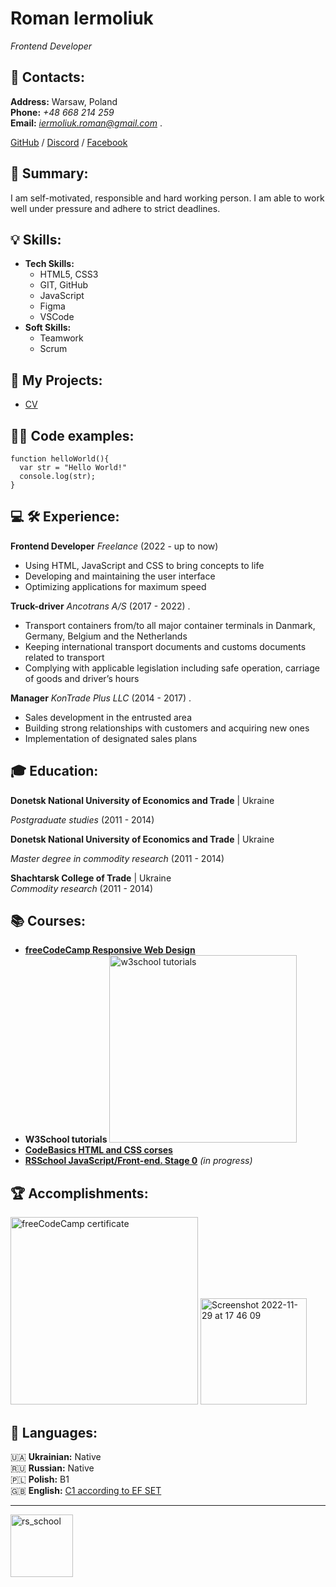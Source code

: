 # Roman Iermoliuk

_Frontend Developer_

## 🪪 Contacts:

**Address:** Warsaw, Poland <br>
**Phone:** _+48 668 214 259_ <br>
**Email:** *iermoliuk.roman@gmail.com* .

[GitHub](https://github.com/RoierS) / [Discord](https://discord.com/channels/@roiers#9880) / [Facebook](https://www.facebook.com/roman.iermoliuk/)

## 📌 Summary:

I am self-motivated, responsible and hard working person. I am able to work well under pressure and adhere to strict deadlines.

## 💡 Skills:

- **Tech Skills:**
  - HTML5, CSS3
  - GIT, GitHub
  - JavaScript
  - Figma
  - VSCode
- **Soft Skills:**
  - Teamwork
  - Scrum

## 🧩 My Projects:

- [CV](https://github.com/RoierS/rsschool-cv/edit/gh-pages/cv.md)

## 👨‍💻 Code examples:

```
function helloWorld(){
  var str = "Hello World!"
  console.log(str);
}
```

## 💻 🛠️ Experience:

**Frontend Developer** _Freelance_ (2022 - up to now) <br>

- Using HTML, JavaScript and CSS to bring concepts to life
- Developing and maintaining the user interface
- Optimizing applications for maximum speed

**Truck-driver** _Ancotrans A/S_ (2017 - 2022) .

- Transport containers from/to all major container terminals in Danmark, Germany, Belgium and the Netherlands
- Keeping international transport documents and customs documents related to transport
- Complying with applicable legislation including safe operation, carriage of goods and driver’s hours

**Manager** _KonTrade Plus LLC_ (2014 - 2017) .

- Sales development in the entrusted area
- Building strong relationships with customers and acquiring new ones
- Implementation of designated sales plans

## 🎓 Education:

**Donetsk National University of Economics and Trade** | Ukraine

_Postgraduate studies_ (2011 - 2014)

**Donetsk National University of Economics and Trade** | Ukraine

_Master degree in commodity research_ (2011 - 2014)

**Shachtarsk College of Trade** | Ukraine <br>
_Commodity research_ (2011 - 2014)

## 📚 Courses:

- **[freeCodeCamp Responsive Web Design](https://freecodecamp.org/certification/Roman_Iermoliuk/responsive-web-design)**
- **W3School tutorials** <img width="300" alt="w3school tutorials" src="https://user-images.githubusercontent.com/111195111/205491650-3504f789-cebd-4fee-97e9-f3deb824947e.png">
- **[CodeBasics HTML and CSS corses](https://code-basics.com)**
- **[RSSchool JavaScript/Front-end. Stage 0](https://rs.school/js-stage0/)** _(in progress)_

## 🏆 Accomplishments:

<img width="300" alt="freeCodeCamp certificate" src="https://user-images.githubusercontent.com/111195111/205492201-fb070ab8-05da-4b72-84e7-23a3716bbbf9.png"> <img width="170" alt="Screenshot 2022-11-29 at 17 46 09" src="https://user-images.githubusercontent.com/111195111/205493191-f89aa2c7-1dcd-4328-b09b-f81cfe74d9c7.png">

## 💬 Languages:

🇺🇦 **Ukrainian:** Native<br>
🇷🇺 **Russian:** Native <br>
🇵🇱 **Polish:** B1 <br>
🇬🇧 **English:** [C1 according to EF SET](https://www.efset.org/cert/vcQCdc) <br>

---

[<img alt="rs_school" width="100px" src="https://user-images.githubusercontent.com/111195111/205494988-8f71b71c-2db4-471e-8a0d-5e7c1cc72018.svg" />](https://rs.school/)
